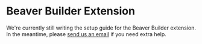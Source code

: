 # Beaver Builder Extension

We're currently still writing the setup guide for the Beaver Builder extension. In the meantime, please [send us an email](mailto:hello@wpshop.io) if you need extra help.
